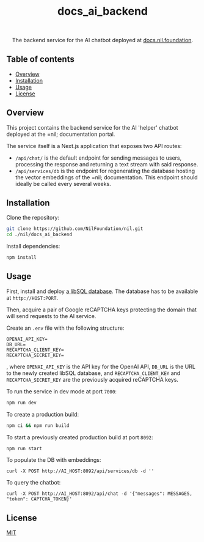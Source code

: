 <h1 align="center">docs_ai_backend</h1>

<br />

<p align="center">
  The backend service for the AI chatbot deployed at <a href="https://docs.nil.foundation">docs.nil.foundation</a>.
</p>

## Table of contents

* [Overview](#overview)
* [Installation](#installation)
* [Usage](#usage)
* [License](#license)

## Overview

This project contains the backend service for the AI 'helper' chatbot deployed at the =nil; documentation portal.

The service itself is a Next.js application that exposes two API routes:

* `/api/chat/` is the default endpoint for sending messages to users, processing the response and returning a text stream with said response.
* `/api/services/db` is the endpoint for regenerating the database hosting the vector embeddings of the =nil; documentation. This endpoint should ideally be called every several weeks.

## Installation

Clone the repository:

```bash
git clone https://github.com/NilFoundation/nil.git
cd ./nil/docs_ai_backend
```

Install dependencies:

```bash
npm install
```

## Usage

First, install and deploy [a libSQL database](https://github.com/tursodatabase/libsql/releases). The database has to be available at `http://HOST:PORT`.

Then, acquire a pair of Google reCAPTCHA keys protecting the domain that will send requests to the AI service.

Create an `.env` file with the following structure:

```
OPENAI_API_KEY=
DB_URL=
RECAPTCHA_CLIENT_KEY=
RECAPTCHA_SECRET_KEY=
```

, where `OPENAI_API_KEY` is the API key for the OpenAI API, `DB_URL` is the URL to the newly created libSQL database, and `RECAPTCHA_CLIENT_KEY` and `RECAPTCHA_SECRET_KEY` are the previously acquired reCAPTCHA keys.


To run the service in dev mode at port `7000`:

```bash
npm run dev
```

To create a production build:

```bash
npm ci && npm run build
```

To start a previously created production build at port `8092`:

```bash
npm run start
```

To populate the DB with embeddings:

```
curl -X POST http://AI_HOST:8092/api/services/db -d ''
```

To query the chatbot:

```
curl -X POST http://AI_HOST:8092/api/chat -d '{"messages": MESSAGES, "token": CAPTCHA_TOKEN}'
```

## License

[MIT](./LICENCE)
